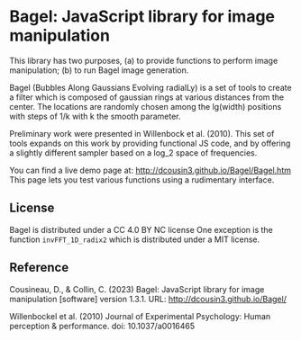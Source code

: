Bagel: JavaScript library for image manipulation
==

This library has two purposes, (a) to provide functions to perform image manipulation;
(b) to run Bagel image generation.

Bagel (Bubbles Along Gaussians Evolving radialLy) is a set of tools to create a filter 
which is composed of gaussian rings at various distances from the center. The locations 
are randomly chosen among the lg(width) positions with steps of 1/k with k the smooth 
parameter.

Preliminary work were presented in Willenbock et al. (2010). This set of tools expands on
this work by providing functional JS code, and by offering a slightly different sampler
based on a log_2 space of frequencies.
   
You can find a live demo page at: http://dcousin3.github.io/Bagel/Bagel.htm This page lets you
test various functions using a rudimentary interface.

   
## License
Bagel is distributed under a CC 4.0 BY NC license
One exception is the function `invFFT_1D_radix2` which is distributed under a MIT license.

 
## Reference

Cousineau, D., & Collin, C. (2023) Bagel: JavaScript library for image manipulation [software]
    version 1.3.1. URL: http://dcousin3.github.io/Bagel/

Willenbockel et al. (2010) Journal of Experimental Psychology: Human perception & 
		performance. doi: 10.1037/a0016465 